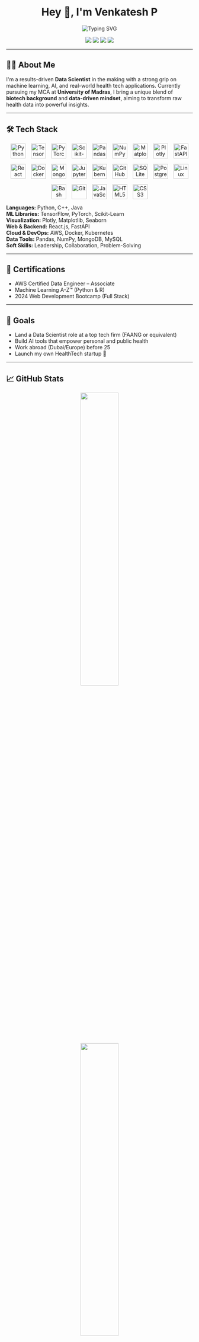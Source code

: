 <h1 align="center">Hey 👋, I'm Venkatesh P</h1>

<p align="center">
    <img src="https://readme-typing-svg.demolab.com?font=Fira+Code&size=22&pause=1000&color=00BFFF&width=435&lines=Data+Scientist+%7C+ML+Engineer+%7C+Data+Analyst;HealthTech+Innovator+%7C+Biotech+Enthusiast;Pythonic+Problem+Solver+%7C+AI+Ethics+Advocate" alt="Typing SVG" />
</p>

<p align="center">
    <a href="https://github.com/venkatesh-hyper"><img src="https://img.shields.io/github/followers/venkatesh-hyper?label=Follow&style=social"></a>
    <a href="https://www.linkedin.com/in/venkatesh-ml/"><img src="https://img.shields.io/badge/-LinkedIn-blue?logo=linkedin&style=flat"></a>
    <a href="mailto:venkateshpvnky9@gmail.com"><img src="https://img.shields.io/badge/-Email-red?logo=gmail&style=flat"></a>
    <a href ="https://www.datascienceportfol.io/venkateshml"><img src="https://img.shields.io/badge/protfolio?logo=linkedin&style=flat"></a>
</p>

---

## 👨‍💻 About Me

I'm a results-driven **Data Scientist** in the making with a strong grip on machine learning, AI, and real-world health tech applications. Currently pursuing my MCA at **University of Madras**, I bring a unique blend of **biotech background** and **data-driven mindset**, aiming to transform raw health data into powerful insights.

---

## 🛠️ Tech Stack

<p align="center" style="display: flex; flex-wrap: wrap; justify-content: center; gap: 15px; max-width: 600px; margin: auto;">
    <img src="https://cdn.jsdelivr.net/gh/devicons/devicon/icons/python/python-original.svg" width="40" alt="Python" />
    <img src="https://cdn.jsdelivr.net/gh/devicons/devicon/icons/tensorflow/tensorflow-original.svg" width="40" alt="TensorFlow" />
    <img src="https://cdn.jsdelivr.net/gh/devicons/devicon/icons/pytorch/pytorch-original.svg" width="40" alt="PyTorch" />
    <img src="https://cdn.jsdelivr.net/gh/devicons/devicon/icons/scikitlearn/scikitlearn-original.svg" width="40" alt="Scikit-Learn" />
    <img src="https://cdn.jsdelivr.net/gh/devicons/devicon/icons/pandas/pandas-original.svg" width="40" alt="Pandas" />
    <img src="https://cdn.jsdelivr.net/gh/devicons/devicon/icons/numpy/numpy-original.svg" width="40" alt="NumPy" />
    <img src="https://cdn.jsdelivr.net/gh/devicons/devicon/icons/matplotlib/matplotlib-original.svg" width="40" alt="Matplotlib" />
    <img src="https://cdn.jsdelivr.net/gh/devicons/devicon/icons/plotly/plotly-original.svg" width="40" alt="Plotly" />
    <img src="https://cdn.jsdelivr.net/gh/devicons/devicon/icons/fastapi/fastapi-original.svg" width="40" alt="FastAPI" />
    <img src="https://cdn.jsdelivr.net/gh/devicons/devicon/icons/react/react-original.svg" width="40" alt="React" />
    <img src="https://cdn.jsdelivr.net/gh/devicons/devicon/icons/docker/docker-original.svg" width="40" alt="Docker" />
    <img src="https://cdn.jsdelivr.net/gh/devicons/devicon/icons/mongodb/mongodb-original.svg" width="40" alt="MongoDB" />
    <img src="https://cdn.jsdelivr.net/gh/devicons/devicon/icons/jupyter/jupyter-original.svg" width="40" alt="Jupyter" />
    <img src="https://cdn.jsdelivr.net/gh/devicons/devicon/icons/kubernetes/kubernetes-plain.svg" width="40" alt="Kubernetes" />
    <img src="https://cdn.jsdelivr.net/gh/devicons/devicon/icons/github/github-original.svg" width="40" alt="GitHub" />
    <img src="https://cdn.jsdelivr.net/gh/devicons/devicon/icons/sqlite/sqlite-original.svg" width="40" alt="SQLite" />
    <img src="https://cdn.jsdelivr.net/gh/devicons/devicon/icons/postgresql/postgresql-original.svg" width="40" alt="PostgreSQL" />
    <img src="https://cdn.jsdelivr.net/gh/devicons/devicon/icons/linux/linux-original.svg" width="40" alt="Linux" />
    <img src="https://cdn.jsdelivr.net/gh/devicons/devicon/icons/bash/bash-original.svg" width="40" alt="Bash" />
    <img src="https://cdn.jsdelivr.net/gh/devicons/devicon/icons/git/git-original.svg" width="40" alt="Git" />
    <img src="https://cdn.jsdelivr.net/gh/devicons/devicon/icons/javascript/javascript-original.svg" width="40" alt="JavaScript" />
    <img src="https://cdn.jsdelivr.net/gh/devicons/devicon/icons/html5/html5-original.svg" width="40" alt="HTML5" />
    <img src="https://cdn.jsdelivr.net/gh/devicons/devicon/icons/css3/css3-original.svg" width="40" alt="CSS3" />
</p>



**Languages:** Python, C++, Java  
**ML Libraries:** TensorFlow, PyTorch, Scikit-Learn  
**Visualization:** Plotly, Matplotlib, Seaborn  
**Web & Backend:** React.js, FastAPI  
**Cloud & DevOps:** AWS, Docker, Kubernetes  
**Data Tools:** Pandas, NumPy, MongoDB, MySQL  
**Soft Skills:** Leadership, Collaboration, Problem-Solving

---

## 📜 Certifications

- AWS Certified Data Engineer – Associate  
- Machine Learning A-Z™ (Python & R)  
- 2024 Web Development Bootcamp (Full Stack)

---

## 🎯 Goals

- Land a Data Scientist role at a top tech firm (FAANG or equivalent)  
- Build AI tools that empower personal and public health  
- Work abroad (Dubai/Europe) before 25  
- Launch my own HealthTech startup 🚀

---

## 📈 GitHub Stats

<p align="center">
    <img src="https://github-readme-stats.vercel.app/api?username=venkatesh-hyper&show_icons=true&theme=tokyonight" width="45%" />
    <br>
    <img src="https://github-readme-streak-stats.herokuapp.com/?user=venkatesh-hyper&theme=tokyonight" width="45%" />
    <br>
    <img src="https://github-readme-stats.vercel.app/api/top-langs/?username=venkatesh-hyper&layout=compact&theme=tokyonight" width="45%" />
    

</p>

---

## 💬 Fun Facts

- I mentor Class 11 & 12 students in Physics and Chemistry 🧪  
- Biotech undergrad turned AI innovator 🧬➡️🤖  
- Love cycling while thinking about tech 🚴‍♂️💡  
- Open to internships, full-time roles, freelance gigs & collaborations!

---

**Let’s connect and shape the future of AI together!**
